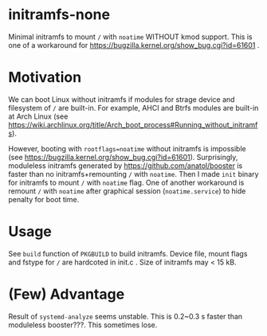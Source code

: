 # initramfs-none
Minimal initramfs to mount `/` with `noatime` WITHOUT kmod support.
This is one of a workaround for https://bugzilla.kernel.org/show_bug.cgi?id=61601 .

# Motivation
We can boot Linux without initramfs if modules for strage device and filesystem of `/` are built-in.
For example, AHCI and Btrfs modules are built-in at Arch Linux (see https://wiki.archlinux.org/title/Arch_boot_process#Running_without_initramfs).

However, booting with `rootflags=noatime` without initramfs is impossible (see https://bugzilla.kernel.org/show_bug.cgi?id=61601).
Surprisingly, moduleless initramfs generated by https://github.com/anatol/booster is faster than no initramfs+remounting `/` with `noatime`.
Then I made `init` binary for initramfs to mount `/` with `noatime` flag.
One of another workaround is remount `/` with `noatime` after graphical session (`noatime.service`) to hide penalty for boot time.


# Usage
See `build` function of `PKGBUILD` to build initramfs. Device file, mount flags and fstype for `/` are hardcoted in init.c .
Size of initramfs may < 15 kB.

# (Few) Advantage
Result of `systemd-analyze` seems unstable.
This is 0.2~0.3 s faster than moduleless booster???. This sometimes lose.
